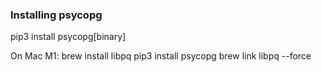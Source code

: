 ### Installing psycopg
pip3 install psycopg[binary]

On Mac M1:
brew install libpq
pip3 install psycopg
brew link libpq --force